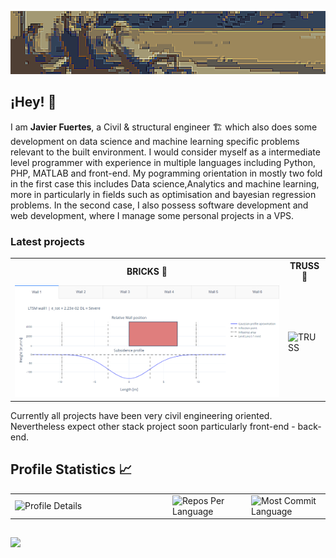 [![Bowser-Hopper](https://raw.githubusercontent.com/JavFuertes/Bowser-Hopper/main/pixelated_hopper.gif)](https://github.com/JavFuertes/Bowser-Hopper)

## ¡Hey! 👋
I am **Javier Fuertes**, a Civil & structural engineer 🏗️ which also does some development on data science and machine learning specific problems relevant to the built environment. I would consider myself as a intermediate level programmer with experience in multiple languages including Python, PHP, MATLAB and front-end. My pogramming orientation in mostly two fold in the first case this includes Data science,Analytics and machine learning, more in particularly in fields such as optimisation and bayesian regression problems. In the second case, I also possess software development and web development, where I manage some personal projects in a VPS.

### Latest projects

<table style="width:100; table-layout:fixed">
  <tr>
    <th>BRICKS 🧱</th>
    <th>TRUSS 🌉</th>
  </tr>
  <tr>
    <td>		
        <img src="https://raw.githubusercontent.com/JavFuertes/BRICKS/main/_data/fig/LTSM_assess.png" />		
	</td>
    <td>
        <img src="https://raw.githubusercontent.com/JavFuertes/TRUSS1/main/reading/Figures/solution_approach/Truss_convegence.gif" alt="TRUSS" />
	</td>
  </tr>
</table>

Currently all projects have been very civil engineering oriented. Nevertheless expect other stack project soon particularly front-end - back-end.


## Profile Statistics 📈

<table>
    <tr>
        <td width="50%"><img src="http://github-profile-summary-cards.vercel.app/api/cards/profile-details?username=JavFuertes&theme=github_dark" alt="Profile Details" style="width:100%;"></td>
        <td width="25%"><img src="http://github-profile-summary-cards.vercel.app/api/cards/repos-per-language?username=JavFuertes&theme=github_dark" alt="Repos Per Language" style="width:100%;"></td>
        <td width="25%"><img src="http://github-profile-summary-cards.vercel.app/api/cards/most-commit-language?username=JavFuertes&theme=github_dark" alt="Most Commit Language" style="width:100%;"></td>
    </tr>
</table>

## 

![](https://komarev.com/ghpvc/?username=JavFuertes)


